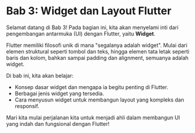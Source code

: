 # Bab 3: Widget dan Layout Flutter

Selamat datang di Bab 3! Pada bagian ini, kita akan menyelami inti dari pengembangan antarmuka (UI) dengan Flutter, yaitu **Widget**.

Flutter memiliki filosofi unik di mana "segalanya adalah widget". Mulai dari elemen struktural seperti tombol dan teks, hingga elemen tata letak seperti baris dan kolom, bahkan sampai padding dan alignment, semuanya adalah widget.

Di bab ini, kita akan belajar:
- Konsep dasar widget dan mengapa ia begitu penting di Flutter.
- Berbagai jenis widget yang tersedia.
- Cara menyusun widget untuk membangun layout yang kompleks dan responsif.

Mari kita mulai perjalanan kita untuk menjadi ahli dalam membangun UI yang indah dan fungsional dengan Flutter!
